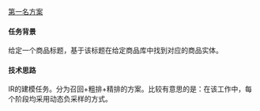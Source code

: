 [第一名方案](https://mp.weixin.qq.com/s?__biz=MzA3MzI4MjgzMw==&mid=2650802422&idx=3&sn=1d816b0657962e2cfb8d8d62df6327da&chksm=84e5cc88b392459ea97be4a6eaf79abe26d21bf4eaa65490d26d409bda5ff8dc19545c7154e3&mpshare=1&scene=23&srcid=1115eSKdOwqEB7Ld1wqmhWqh&sharer_sharetime=1605419285789&sharer_shareid=0e8353dcb5f53b85da8e0afe73a0021b%23rd)


#### 任务背景

给定一个商品标题，基于该标题在给定商品库中找到对应的商品实体。

#### 技术思路

IR的建模任务。分为召回+粗排+精排的方案。比较有意思的是：在该工作中，每个阶段均采用动态负采样的方式。
